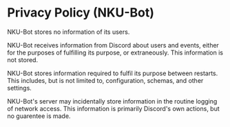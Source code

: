 ---
---
# Privacy Policy (NKU-Bot)

NKU-Bot stores no information of its users.

NKU-Bot receives information from Discord about users and events, either for the purposes of fulfilling its purpose, or extraneously. This information is not stored.

NKU-Bot stores information required to fulfil its purpose between restarts. This includes, but is not limited to, configuration, schemas, and other settings.

NKU-Bot's server may incidentally store information in the routine logging of network access. This information is primarily Discord's own actions, but no guarentee is made.
